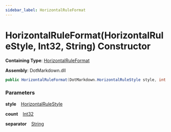 ```yaml
---
sidebar_label: HorizontalRuleFormat
---
```


# HorizontalRuleFormat\(HorizontalRuleStyle, Int32, String\) Constructor

**Containing Type**: [HorizontalRuleFormat](../index.md)

**Assembly**: DotMarkdown\.dll

```csharp
public HorizontalRuleFormat(DotMarkdown.HorizontalRuleStyle style, int count, string separator)
```

### Parameters

**style** &ensp; [HorizontalRuleStyle](../../HorizontalRuleStyle/index.md)

**count** &ensp; [Int32](https://docs.microsoft.com/en-us/dotnet/api/system.int32)

**separator** &ensp; [String](https://docs.microsoft.com/en-us/dotnet/api/system.string)